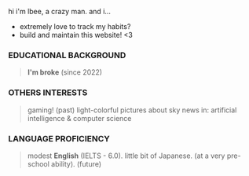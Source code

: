 hi i'm lbee, a crazy man. and i...
- extremely love to track my habits?
- build and maintain this website! <3

### EDUCATIONAL BACKGROUND
> **I'm broke**
> (since 2022)

### OTHERS INTERESTS
> gaming! (past)
> light-colorful pictures about sky
> news in: artificial intelligence & computer science

### LANGUAGE PROFICIENCY
> modest **English** (IELTS - 6.0).
> little bit of Japanese. (at a very pre-school ability). (future)